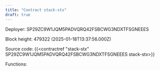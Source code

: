 ```yaml
---
title: "Contract stack-stx"
draft: true
---
```

Deployer: SP29ZC9W1JQM5PADVQRQ42FSBCWG3NDXTFSGNEEES


 



Block height: 479322 (2025-01-18T13:37:56.000Z)

Source code: {{<contractref "stack-stx" SP29ZC9W1JQM5PADVQRQ42FSBCWG3NDXTFSGNEEES stack-stx>}}

Functions:


